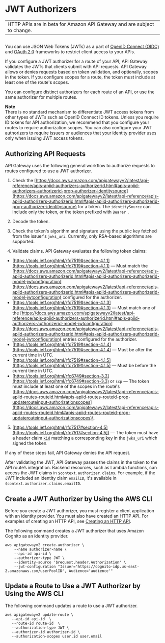 # JWT Authorizers<a name="http-api-jwt-authorizer"></a>


|  | 
| --- |
| HTTP APIs are in beta for Amazon API Gateway and are subject to change\. | 

## <a name="http-api-jwt-authorizer.intro"></a>

You can use JSON Web Tokens \(JWTs\) as a part of [OpenID Connect \(OIDC\)](https://openid.net/specs/openid-connect-core-1_0.html) and [OAuth 2\.0](https://oauth.net/2/) frameworks to restrict client access to your APIs\.

If you configure a JWT authorizer for a route of your API, API Gateway validates the JWTs that clients submit with API requests\. API Gateway allows or denies requests based on token validation, and optionally, scopes in the token\. If you configure scopes for a route, the token must include at least one of the route's scopes\.

You can configure distinct authorizers for each route of an API, or use the same authorizer for multiple routes\.

**Note**  
There is no standard mechanism to differentiate JWT access tokens from other types of JWTs such as OpenID Connect ID tokens\. Unless you require ID tokens for API authorization, we recommend that you configure your routes to require authorization scopes\. You can also configure your JWT authorizers to require issuers or audiences that your identity provider uses only when issuing JWT access tokens\.

## Authorizing API Requests<a name="http-api-jwt-authorizer.evaluation"></a>

API Gateway uses the following general workflow to authorize requests to routes configured to use a JWT authorizer\. 

1. Check the [https://docs.aws.amazon.com/apigatewayv2/latest/api-reference/apis-apiid-authorizers-authorizerid.html#apis-apiid-authorizers-authorizerid-prop-authorizer-identitysource](https://docs.aws.amazon.com/apigatewayv2/latest/api-reference/apis-apiid-authorizers-authorizerid.html#apis-apiid-authorizers-authorizerid-prop-authorizer-identitysource) for a token\. The `identitySource` can include only the token, or the token prefixed with `Bearer `\.

1. Decode the token\.

1. Check the token's algorithm and signature using the public key fetched from the issuer's `jwks_uri`\. Currently, only RSA\-based algorithms are supported\.

1. Validate claims\. API Gateway evaluates the following token claims:
+ [https://tools.ietf.org/html/rfc7519#section-4.1.1](https://tools.ietf.org/html/rfc7519#section-4.1.1) — Must match the [https://docs.aws.amazon.com/apigatewayv2/latest/api-reference/apis-apiid-authorizers-authorizerid.html#apis-apiid-authorizers-authorizerid-model-jwtconfiguration](https://docs.aws.amazon.com/apigatewayv2/latest/api-reference/apis-apiid-authorizers-authorizerid.html#apis-apiid-authorizers-authorizerid-model-jwtconfiguration) configured for the authorizer\.
+ [https://tools.ietf.org/html/rfc7519#section-4.1.3](https://tools.ietf.org/html/rfc7519#section-4.1.3) — Must match one of the [https://docs.aws.amazon.com/apigatewayv2/latest/api-reference/apis-apiid-authorizers-authorizerid.html#apis-apiid-authorizers-authorizerid-model-jwtconfiguration](https://docs.aws.amazon.com/apigatewayv2/latest/api-reference/apis-apiid-authorizers-authorizerid.html#apis-apiid-authorizers-authorizerid-model-jwtconfiguration) entries configured for the authorizer\.
+ [https://tools.ietf.org/html/rfc7519#section-4.1.4](https://tools.ietf.org/html/rfc7519#section-4.1.4) — Must be after the current time in UTC\. 
+ [https://tools.ietf.org/html/rfc7519#section-4.1.5](https://tools.ietf.org/html/rfc7519#section-4.1.5) — Must be before the current time in UTC\. 
+ [https://tools.ietf.org/html/rfc6749#section-3.3](https://tools.ietf.org/html/rfc6749#section-3.3) or `scp` — The token must include at least one of the scopes in the route's [https://docs.aws.amazon.com/apigatewayv2/latest/api-reference/apis-apiid-routes-routeid.html#apis-apiid-routes-routeid-prop-updaterouteinput-authorizationscopes](https://docs.aws.amazon.com/apigatewayv2/latest/api-reference/apis-apiid-routes-routeid.html#apis-apiid-routes-routeid-prop-updaterouteinput-authorizationscopes)\.
5. [https://tools.ietf.org/html/rfc7517#section-4.5](https://tools.ietf.org/html/rfc7517#section-4.5]) — The token must have a header claim [`kid`](https://tools.ietf.org/html/rfc7517#section-4.5) matching a corresponding key in the `jwks_uri` which signed the token\.

If any of these steps fail, API Gateway denies the API request\.

After validating the JWT, API Gateway passes the claims in the token to the API route’s integration\. Backend resources, such as Lambda functions, can access the JWT claims in `$context.authorizer.claims`\. For example, if the JWT included an identity claim `emailID`, it's available in `$context.authorizer.claims.emailID`\.

## Create a JWT Authorizer by Using the AWS CLI<a name="http-api-jwt-authorizer.create"></a>

Before you create a JWT authorizer, you must register a client application with an identity provider\. You must also have created an HTTP API\. For examples of creating an HTTP API, see [Creating an HTTP API](http-api-examples.md)\.

The following command creates a JWT authorizer that uses Amazon Cognito as an identity provider\.

```
aws apigatewayv2 create-authorizer \
    --name authorizer-name \
    --api-id api-id \
    --authorizer-type JWT \
    --identity-source '$request.header.Authorization' \
    --jwt-configuration "Issuer='https://cognito-idp.us-east-2.amazonaws.com/userPoolID', Audience='audience'"
```

## Update a Route to Use a JWT Authorizer by Using the AWS CLI<a name="http-api-jwt-authorizer.create.route"></a>

The following command updates a route to use a JWT authorizer\.

```
aws apigatewayv2 update-route \
   --api-id api-id  \
   --route-id route-id  \
   --authorization-type JWT \
   --authorizer-id authorizer-id \
   --authorization-scopes user.id user.email
```
